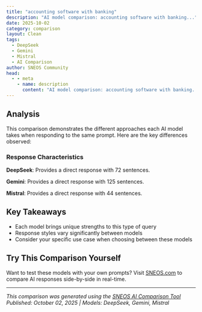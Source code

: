 ```yaml
---
title: "accounting software with banking"
description: "AI model comparison: accounting software with banking..."
date: 2025-10-02
category: comparison
layout: Clean
tags:
  - DeepSeek
  - Gemini
  - Mistral
  - AI Comparison
author: SNEOS Community
head:
  - - meta
    - name: description
      content: "AI model comparison: accounting software with banking..."
---
```


<ChatComparison
  title="accounting software with banking"
  prompt="accounting software with banking"
  :responses='{"DeepSeek": "Of course. Integrating accounting software with your bank accounts is one of the most powerful features available today, transforming bookkeeping from a manual, error-prone chore into an efficient, automated process.\n\nHere\u2019s a comprehensive breakdown of what this means, the benefits, key features to look for, and the top software options available.\n\n### What Does \u0022Accounting Software with Banking\u0022 Mean?\n\nIt means your accounting software can securely connect to your business bank and credit card accounts to automatically import and categorize your transactions. This is typically done through a secure, read-only data feed via APIs (Application Programming Interfaces).\n\n---\n\n### Key Benefits of Bank Integration\n\n1. **Massive Time Savings:** Eliminates the need for manual data entry. No more typing in each transaction from a paper statement or CSV file.\n2. **Reduced Errors:** Automated data import drastically cuts down on typos, duplicate entries, and missed transactions.\n3. **Real-Time Financial Picture:** Your balance sheet, profit \u0026 loss, and cash flow statements are always up-to-date, giving you an accurate view of your financial health.\n4. **Simplified Reconciliation:** The software suggests matches between your imported bank transactions and the invoices/bills you\u0027ve entered, making bank reconciliation a quick, one-click process.\n5. **Better Cash Flow Management:** With real-time data, you can make informed decisions about spending, investing, and paying down debt.\n6. **Fraud Detection:** Regularly seeing all your transactions in one place makes it easier to spot any unauthorized or suspicious activity.\n\n---\n\n### Core Features to Look For\n\nWhen evaluating accounting software with banking features, ensure it has these capabilities:\n\n* **Automatic Bank Feeds:** The core feature\u2014seamless, daily import of transactions.\n* **Transaction Categorization (Rules):** The ability to create rules (e.g., \u0022Always categorize transactions from \u0027Staples\u0027 as \u0027Office Supplies\u0027\u0022). This learns over time and becomes incredibly efficient.\n* **Bank Reconciliation Tools:** A dedicated module that clearly shows you matched and unmatched transactions, making it easy to confirm your records match the bank\u0027s.\n* **Receipt Capture:** Mobile app functionality to snap a picture of a receipt, which is then matched to the corresponding bank transaction.\n* **Cash Flow Dashboard:** A visual, at-a-glance summary of your cash-in and cash-out.\n* **Multi-Currency Support:** Crucial for businesses that bank or transact in foreign currencies.\n\n---\n\n### Top Accounting Software with Banking Integration\n\nHere are the leading options, categorized for different needs:\n\n#### 1. For Small Businesses \u0026 Freelancers (Ease of Use)\n\n**QuickBooks Online**\n* **The Leader:** The most popular small business accounting software with robust banking integration.\n* **Banking Features:** Excellent automatic feeds, powerful rule-based categorization, and arguably the best reconciliation tools in its class. It can even learn from your past categorizations.\n* **Standout Feature:** \u0022Cash Flow Planner\u0022 that can forecast future cash flow based on your transaction history and upcoming invoices/bills.\n* **Best For:** Small to medium-sized businesses that need a full-featured, all-in-one solution.\n\n**Xero**\n* **The Challenger:** Known for its beautiful interface and strong collaboration features.\n* **Banking Features:** \u0022Bank Reconciliation\u0022 is the central hub of Xero. It handles transaction import and matching very intuitively. Its \u0022Suggestions\u0022 feature for matching is excellent.\n* **Standout Feature:** Unlimited users on all plans.\n* **Best For:** Growing businesses and those with multiple advisors (e.g., a bookkeeper and an accountant).\n\n**FreshBooks**\n* **For Service-Based Businesses:** Focuses heavily on invoicing, time-tracking, and client management.\n* **Banking Features:** Solid bank connection and transaction categorization. Its strength is linking expenses to specific clients or projects for easier cost tracking.\n* **Best For:** Freelancers, consultants, and other service-based businesses where project profitability is key.\n\n#### 2. For Scaling Businesses \u0026 E-commerce\n\n**QuickBooks Online Advanced**\n* **The Powerhouse:** Takes all the features of QBO and adds more advanced user permissions, workflow automation, and dedicated customer support.\n* **Banking Features:** All the standard features, plus the ability to handle higher volumes of transactions efficiently.\n* **Best For:** Established, growing businesses that are outgrowing the standard plans of other software.\n\n**Sage Intacct**\n* **The Deep Diver:** A true cloud-based financial management system.\n* **Banking Features:** Advanced cash management, multi-entity and multi-currency support out-of-the-box. Designed for complex business structures.\n* **Best For:** Medium to large businesses, non-profits, and financial services that need deep, GAAP-compliant accounting.\n\n#### 3. For New Businesses \u0026 Solopreneurs (Budget-Friendly)\n\n**Wave Accounting**\n* **Completely Free:** Its core accounting, invoicing, and bank connection features are 100% free.\n* **Banking Features:** Offers secure bank account and credit card connections. The categorization and reconciliation tools are basic but perfectly functional for very small businesses.\n* **Catch:** Makes money from paid services like payroll and payment processing.\n* **Best For:** Solopreneurs, freelancers, and brand-new startups on a very tight budget.\n\n---\n\n### Important Considerations \u0026 Security\n\n* **Security is Paramount:** Reputable software providers use **OAuth** or similar secure protocols (like the one you use to log in to your bank\u0027s website). They **never** store your online banking username and password. The connection is \u0022read-only,\u0022 meaning no one can move money through the accounting software.\n* **Sync Delays:** Bank feeds are not live. There is usually a 24-48 hour delay from when a transaction occurs to when it appears in your software.\n* **Categorization Isn\u0027t Perfect:** You will still need to review and sometimes correct the software\u0027s automatic categorizations, especially in the beginning.\n* **Feeds Can Break:** Occasionally, a bank may update its systems, which can temporarily disrupt the connection until the software provider updates their integration.\n\n### Final Recommendation\n\n* **Start with a Free Trial:** Almost all these options offer a free trial. Connect one of your bank accounts and test the reconciliation process.\n* **For most small businesses,** **QuickBooks Online** is the safest bet due to its market dominance, extensive features, and wide support from accountants.\n* **If you\u0027re on a zero budget,** **Wave** is an incredible starting point.\n\nIntegrating your banking with your accounting software is no longer a luxury; it\u0027s a fundamental step for efficient and accurate financial management.", "Gemini": "Okay, let\u0027s explore accounting software that integrates with banking. This integration streamlines your bookkeeping and makes reconciliation much easier. Here\u0027s a breakdown of popular options, key features, and things to consider:\n\n**Why Banking Integration is Important**\n\n* **Automatic Transaction Import:** No more manual data entry! Transactions from your bank accounts (checking, savings, credit cards) are automatically imported into your accounting software.\n* **Reconciliation Efficiency:** Matching bank statements with your accounting records becomes much faster and less error-prone.\n* **Real-time Visibility:** Provides a more up-to-date view of your cash flow and financial position.\n* **Reduced Errors:** Eliminates manual data entry errors, leading to more accurate financial reports.\n* **Time Savings:** Frees up your time (or your bookkeeper\u0027s time) to focus on more strategic tasks.\n\n**Popular Accounting Software with Banking Integration**\n\nHere are some of the most popular options, categorized and with brief descriptions:\n\n**1. Cloud-Based Solutions (Subscription Based)**\n\n* **QuickBooks Online (QBO):** A market leader, especially for small businesses.\n * **Pros:** Wide range of features, integrations with many other apps, scalable, user-friendly interface. Strong reporting, payroll options, and inventory tracking. Good mobile app.\n * **Cons:** Can become expensive as you need more features. Some users find the pricing structure confusing. Occasional connectivity issues.\n * **Banking Integration:** Excellent banking integration with most major banks and credit unions. Automatically downloads transactions. Bank feeds are reliable.\n * **Target Audience:** Freelancers, small businesses, and growing companies.\n* **Xero:** Another popular choice, known for its user-friendly interface.\n * **Pros:** Clean interface, good reporting, unlimited users on most plans, strong ecosystem of add-on apps. Inventory tracking.\n * **Cons:** Can be more expensive than QuickBooks Online for some users. Payroll can be an add-on in some regions.\n * **Banking Integration:** Excellent banking integration with automatic bank feeds. Supports a wide range of banks.\n * **Target Audience:** Small businesses, startups, and growing companies. Popular in Australia and New Zealand.\n* **Zoho Books:** A more affordable option, especially if you already use other Zoho products.\n * **Pros:** Affordable, integrates well with other Zoho apps (CRM, etc.), good feature set for the price. Inventory management features.\n * **Cons:** May not have as many integrations as QuickBooks Online or Xero. Reporting can be less robust than some competitors.\n * **Banking Integration:** Solid banking integration. Automatic bank feeds are available.\n * **Target Audience:** Small businesses, freelancers, and startups looking for a cost-effective solution, especially those already in the Zoho ecosystem.\n* **FreshBooks:** Designed specifically for service-based businesses and freelancers.\n * **Pros:** Easy-to-use interface, strong invoicing features, time tracking, project management.\n * **Cons:** Less robust accounting features than QuickBooks Online or Xero. Limited inventory tracking.\n * **Banking Integration:** Good banking integration, including automatic bank feeds.\n * **Target Audience:** Freelancers, contractors, and service-based businesses.\n* **Sage Intacct:** A more robust cloud-based solution that is geared toward mid-sized to larger companies that have complex accounting needs.\n * **Pros:** Robust reporting capabilities, advanced automation, can handle multiple entities/currencies, integrates with many other business applications\n * **Cons:** More expensive than other options, not a good fit for small businesses, can be difficult to learn\n * **Banking Integration:** Strong banking integration, including automatic bank feeds\n * **Target Audience:** Mid-sized to larger companies with complex accounting needs.\n\n**2. Desktop Solutions (One-Time Purchase)**\n\n* **QuickBooks Desktop:** Still a popular choice, particularly if you prefer to have your data stored locally. Requires annual subscription for support and some features.\n * **Pros:** One-time purchase (but feature updates and support require an annual subscription), robust features, good reporting.\n * **Cons:** Not accessible from anywhere without remote access software. Can be more complex to set up and maintain than cloud-based solutions.\n * **Banking Integration:** Banking integration is available, but can sometimes be less reliable than QuickBooks Online. Requires manual bank feed setup.\n * **Target Audience:** Small to medium-sized businesses that prefer a desktop solution.\n\n**3. Free Options (Often Limited)**\n\n* **Wave Accounting:** Free accounting software, primarily for very small businesses and freelancers.\n * **Pros:** Free! Easy to use. Good for basic invoicing and expense tracking.\n * **Cons:** Limited features. Payroll is an add-on. Customer support can be limited.\n * **Banking Integration:** Offers banking integration, but it can sometimes be unreliable or have limited bank support.\n * **Target Audience:** Freelancers and very small businesses with simple accounting needs.\n* **GnuCash:** Open-source and free.\n * **Pros:** Free, very customizable\n * **Cons:** Steep learning curve, not user-friendly, limited support\n * **Banking Integration:** Can integrate with banking institutions, but it is not as seamless as other options\n * **Target Audience:** Individuals or very small businesses with technical expertise.\n\n**Key Features to Consider Beyond Banking Integration**\n\n* **Invoicing:** How easy is it to create and send invoices? Can you customize them? Do they support online payments?\n* **Expense Tracking:** Can you easily track your expenses? Can you upload receipts?\n* **Reporting:** What types of reports are available? Can you customize them? Are they easy to understand?\n* **Inventory Management:** If you sell physical products, how well does the software handle inventory?\n* **Payroll:** Does the software offer payroll processing? Is it integrated with your accounting?\n* **User Management:** Can you add multiple users with different levels of access?\n* **Mobile App:** Is there a mobile app? How functional is it?\n* **Customer Support:** What type of customer support is available? (Phone, email, chat, knowledge base)\n* **Integrations:** Does the software integrate with other apps you use (CRM, e-commerce platforms, etc.)?\n* **Scalability:** Can the software grow with your business?\n* **Pricing:** What is the monthly or annual cost? What features are included in each plan?\n* **Ease of Use:** How easy is the software to learn and use? Does it have a user-friendly interface?\n\n**Choosing the Right Software: A Step-by-Step Approach**\n\n1. **Assess Your Needs:**\n * What are your current accounting needs?\n * What are your future accounting needs?\n * What is your budget?\n * How many users do you need?\n * What integrations do you need?\n * How important is mobile access?\n\n2. **Research and Compare:**\n * Read reviews and compare features of different software options.\n * Look at the pricing plans and see which one fits your budget and needs.\n * Check if the software integrates with your bank and other apps you use.\n\n3. **Take Advantage of Free Trials:**\n * Most accounting software offers a free trial period. Sign up for a few trials and test out the software to see which one you like best.\n * During the trial, try to import your bank transactions, create invoices, track expenses, and run reports.\n\n4. **Consider Getting Expert Advice:**\n * Talk to other business owners or a CPA for recommendations.\n * Consult with a bookkeeper who can help you set up and use the software.\n\n**Important Considerations Regarding Banking Integration**\n\n* **Bank Compatibility:** Verify that the software supports your specific bank or credit union. Some smaller banks may not be supported, or the integration may be less reliable.\n* **Security:** Ensure the software uses secure connections to your bank to protect your financial information. Look for features like multi-factor authentication.\n* **Data Accuracy:** While banking integration automates the process, it\u0027s still crucial to review transactions and ensure they are categorized correctly. The software relies on rules and algorithms, which may not always be perfect.\n* **Connection Issues:** Be aware that bank feeds can sometimes experience temporary connection issues. Have a backup plan in case you need to manually import transactions.\n* **Bank Rules:** Most accounting software allows you to set up \u0022bank rules\u0022 to automatically categorize transactions based on the payee or description. This can save you a lot of time in the long run.\n* **Reconciliation Process:** Learn how to properly reconcile your bank accounts in the software. This is a critical step to ensure your accounting records are accurate.\n\n**Example Scenario:**\n\nLet\u0027s say you\u0027re a freelance graphic designer. Your needs are relatively simple: you need to send invoices, track expenses, and see how much money you\u0027re making. In this case, FreshBooks or Zoho Books might be a good fit.\n\nIf you\u0027re a growing e-commerce business that needs inventory management and robust reporting, QuickBooks Online or Xero would likely be better choices.\n\nBy carefully evaluating your needs and researching your options, you can find the accounting software that\u0027s right for your business. Good luck!\n", "Mistral": "Choosing the right accounting software that integrates well with banking can significantly streamline your financial management processes. Here are some popular accounting software options that offer robust banking integration features:\n\n1. **QuickBooks Online**:\n - **Features**: Automatic bank feeds, reconciliation, invoicing, expense tracking, and reporting.\n - **Banking Integration**: Connects with thousands of banks and financial institutions to automatically import transactions.\n - **Pros**: User-friendly interface, extensive features, and strong customer support.\n - **Cons**: Can be expensive for small businesses.\n\n2. **Xero**:\n - **Features**: Bank reconciliation, invoicing, expense claims, inventory, and payroll.\n - **Banking Integration**: Direct bank feeds from over 16,000 financial institutions worldwide.\n - **Pros**: Beautiful design, easy to use, and strong mobile app.\n - **Cons**: Limited features in the basic plan.\n\n3. **FreshBooks**:\n - **Features**: Invoicing, expense tracking, time tracking, and project management.\n - **Banking Integration**: Automatic bank feeds and reconciliation.\n - **Pros**: Excellent for freelancers and small businesses, strong customer support.\n - **Cons**: Limited accounting features compared to QuickBooks and Xero.\n\n4. **Zoho Books**:\n - **Features**: Invoicing, expense tracking, inventory management, and project management.\n - **Banking Integration**: Automatic bank feeds and reconciliation.\n - **Pros**: Affordable pricing, strong integration with other Zoho products.\n - **Cons**: Steeper learning curve for new users.\n\n5. **Sage Business Cloud Accounting**:\n - **Features**: Invoicing, expense tracking, cash flow management, and reporting.\n - **Banking Integration**: Automatic bank feeds and reconciliation.\n - **Pros**: Comprehensive features, strong customer support.\n - **Cons**: Can be complex for beginners.\n\n6. **Wave Accounting**:\n - **Features**: Invoicing, expense tracking, and accounting reports.\n - **Banking Integration**: Automatic bank feeds and reconciliation.\n - **Pros**: Free to use for basic features, easy to set up.\n - **Cons**: Limited advanced features, additional costs for payroll and payment processing.\n\n7. **FreeAgent**:\n - **Features**: Invoicing, expense tracking, time tracking, and project management.\n - **Banking Integration**: Automatic bank feeds and reconciliation.\n - **Pros**: User-friendly, strong mobile app.\n - **Cons**: Limited to UK and US markets.\n\n### Key Considerations:\n- **Ease of Use**: Ensure the software is user-friendly and intuitive.\n- **Features**: Look for features that match your business needs, such as invoicing, expense tracking, and reporting.\n- **Pricing**: Consider the cost and whether it fits within your budget.\n- **Customer Support**: Good customer support can be crucial for troubleshooting and getting the most out of the software.\n- **Integration**: Ensure the software integrates well with your banking and other business tools.\n\n### Conclusion:\nEach of these accounting software options has its strengths and weaknesses. The best choice for you will depend on your specific needs, budget, and the complexity of your financial management requirements. It\u0027s often a good idea to take advantage of free trials to see which software best fits your workflow."}' 
  published-date="11:23"
/>

## Analysis

This comparison demonstrates the different approaches each AI model takes when responding to the same prompt. Here are the key differences observed:

### Response Characteristics

**DeepSeek**: Provides a direct response with 72 sentences. 

**Gemini**: Provides a direct response with 125 sentences. 

**Mistral**: Provides a direct response with 44 sentences. 

## Key Takeaways

- Each model brings unique strengths to this type of query
- Response styles vary significantly between models
- Consider your specific use case when choosing between these models

## Try This Comparison Yourself

Want to test these models with your own prompts? Visit [SNEOS.com](https://sneos.com) to compare AI responses side-by-side in real-time.

---

*This comparison was generated using the [SNEOS AI Comparison Tool](https://sneos.com)*
*Published: October 02, 2025 | Models: DeepSeek, Gemini, Mistral*
